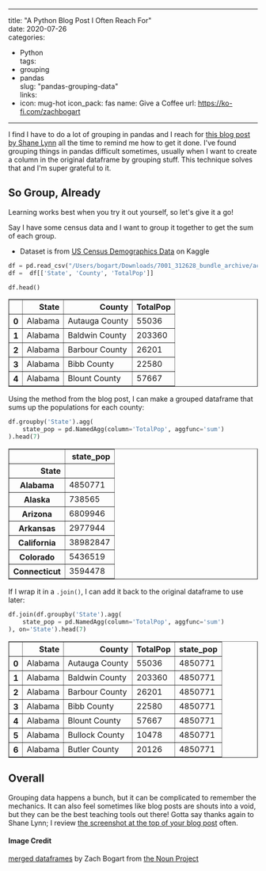 
---
title: "A Python Blog Post I Often Reach For"  
date: 2020-07-26  
categories:  
  - Python  
tags:  
  - grouping
  - pandas  
slug: "pandas-grouping-data"  
links:
- icon: mug-hot
  icon_pack: fas
  name: Give a Coffee
  url: https://ko-fi.com/zachbogart
---

I find I have to do a lot of grouping in pandas and I reach for [this blog post by Shane Lynn](https://www.shanelynn.ie/summarising-aggregation-and-grouping-data-in-python-pandas/) all the  time to remind me how to get it done. I've found grouping things in pandas difficult sometimes, usually when  I want to create a column in the original dataframe by grouping stuff. This technique solves that and I'm super grateful to it.

## So Group, Already
Learning works best when you try it out yourself, so let's give it a go! 

Say I have some  census data and  I want to group it together to get the sum of each group.
  - Dataset is from [US Census Demographics Data](https://www.kaggle.com/muonneutrino/us-census-demographic-data/data) on Kaggle


```python
df = pd.read_csv("/Users/bogart/Downloads/7001_312628_bundle_archive/acs2017_county_data.csv")
df =  df[['State', 'County', 'TotalPop']]
```


```python
df.head()
```




<div>
<style scoped>
    .dataframe tbody tr th:only-of-type {
        vertical-align: middle;
    }

    .dataframe tbody tr th {
        vertical-align: top;
    }

    .dataframe thead th {
        text-align: right;
    }
</style>
<table border="1" class="dataframe">
  <thead>
    <tr style="text-align: right;">
      <th></th>
      <th>State</th>
      <th>County</th>
      <th>TotalPop</th>
    </tr>
  </thead>
  <tbody>
    <tr>
      <th>0</th>
      <td>Alabama</td>
      <td>Autauga County</td>
      <td>55036</td>
    </tr>
    <tr>
      <th>1</th>
      <td>Alabama</td>
      <td>Baldwin County</td>
      <td>203360</td>
    </tr>
    <tr>
      <th>2</th>
      <td>Alabama</td>
      <td>Barbour County</td>
      <td>26201</td>
    </tr>
    <tr>
      <th>3</th>
      <td>Alabama</td>
      <td>Bibb County</td>
      <td>22580</td>
    </tr>
    <tr>
      <th>4</th>
      <td>Alabama</td>
      <td>Blount County</td>
      <td>57667</td>
    </tr>
  </tbody>
</table>
</div>



Using  the method from the blog post, I can make a grouped dataframe that sums up the populations for each county:


```python
df.groupby('State').agg(
    state_pop = pd.NamedAgg(column='TotalPop', aggfunc='sum')
).head(7)
```




<div>
<style scoped>
    .dataframe tbody tr th:only-of-type {
        vertical-align: middle;
    }

    .dataframe tbody tr th {
        vertical-align: top;
    }

    .dataframe thead th {
        text-align: right;
    }
</style>
<table border="1" class="dataframe">
  <thead>
    <tr style="text-align: right;">
      <th></th>
      <th>state_pop</th>
    </tr>
    <tr>
      <th>State</th>
      <th></th>
    </tr>
  </thead>
  <tbody>
    <tr>
      <th>Alabama</th>
      <td>4850771</td>
    </tr>
    <tr>
      <th>Alaska</th>
      <td>738565</td>
    </tr>
    <tr>
      <th>Arizona</th>
      <td>6809946</td>
    </tr>
    <tr>
      <th>Arkansas</th>
      <td>2977944</td>
    </tr>
    <tr>
      <th>California</th>
      <td>38982847</td>
    </tr>
    <tr>
      <th>Colorado</th>
      <td>5436519</td>
    </tr>
    <tr>
      <th>Connecticut</th>
      <td>3594478</td>
    </tr>
  </tbody>
</table>
</div>



If  I wrap it in a `.join()`, I can add it back to the original  dataframe to use later:


```python
df.join(df.groupby('State').agg(
    state_pop = pd.NamedAgg(column='TotalPop', aggfunc='sum')
), on='State').head(7)
```




<div>
<style scoped>
    .dataframe tbody tr th:only-of-type {
        vertical-align: middle;
    }

    .dataframe tbody tr th {
        vertical-align: top;
    }

    .dataframe thead th {
        text-align: right;
    }
</style>
<table border="1" class="dataframe">
  <thead>
    <tr style="text-align: right;">
      <th></th>
      <th>State</th>
      <th>County</th>
      <th>TotalPop</th>
      <th>state_pop</th>
    </tr>
  </thead>
  <tbody>
    <tr>
      <th>0</th>
      <td>Alabama</td>
      <td>Autauga County</td>
      <td>55036</td>
      <td>4850771</td>
    </tr>
    <tr>
      <th>1</th>
      <td>Alabama</td>
      <td>Baldwin County</td>
      <td>203360</td>
      <td>4850771</td>
    </tr>
    <tr>
      <th>2</th>
      <td>Alabama</td>
      <td>Barbour County</td>
      <td>26201</td>
      <td>4850771</td>
    </tr>
    <tr>
      <th>3</th>
      <td>Alabama</td>
      <td>Bibb County</td>
      <td>22580</td>
      <td>4850771</td>
    </tr>
    <tr>
      <th>4</th>
      <td>Alabama</td>
      <td>Blount County</td>
      <td>57667</td>
      <td>4850771</td>
    </tr>
    <tr>
      <th>5</th>
      <td>Alabama</td>
      <td>Bullock County</td>
      <td>10478</td>
      <td>4850771</td>
    </tr>
    <tr>
      <th>6</th>
      <td>Alabama</td>
      <td>Butler County</td>
      <td>20126</td>
      <td>4850771</td>
    </tr>
  </tbody>
</table>
</div>



## Overall

Grouping data happens a bunch,  but it can be complicated to remember  the mechanics. It can also feel sometimes like blog posts  are shouts into a  void, but they can be the best teaching tools out there! Gotta say thanks again to Shane Lynn; I review [the screenshot at the top of your blog post](https://shanelynnwebsite-mid9n9g1q9y8tt.netdna-ssl.com/wp-content/uploads/2019/10/pandas-python-group-by-named-aggregation-update.jpg) often. 

#### Image Credit
[merged dataframes](https://thenounproject.com/search/?q=dataframe&creator=4129988&i=3097973) by Zach Bogart from [the Noun Project](https://thenounproject.com/) 
